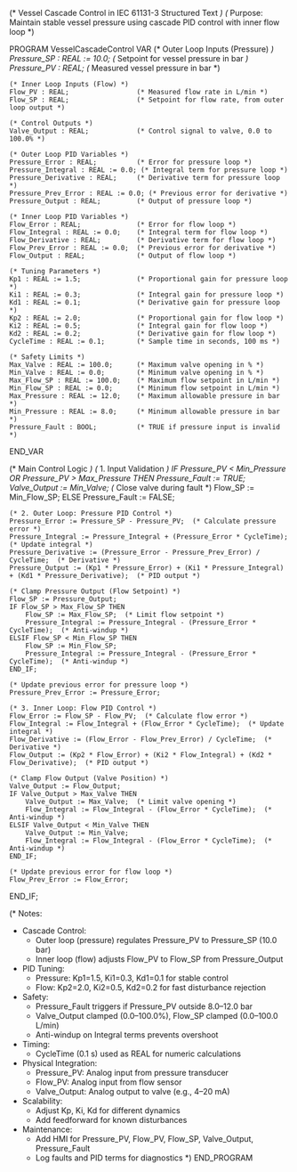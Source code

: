 (* Vessel Cascade Control in IEC 61131-3 Structured Text *)
(* Purpose: Maintain stable vessel pressure using cascade PID control with inner flow loop *)

PROGRAM VesselCascadeControl
VAR
    (* Outer Loop Inputs (Pressure) *)
    Pressure_SP : REAL := 10.0;     (* Setpoint for vessel pressure in bar *)
    Pressure_PV : REAL;             (* Measured vessel pressure in bar *)

    (* Inner Loop Inputs (Flow) *)
    Flow_PV : REAL;                 (* Measured flow rate in L/min *)
    Flow_SP : REAL;                 (* Setpoint for flow rate, from outer loop output *)

    (* Control Outputs *)
    Valve_Output : REAL;            (* Control signal to valve, 0.0 to 100.0% *)

    (* Outer Loop PID Variables *)
    Pressure_Error : REAL;          (* Error for pressure loop *)
    Pressure_Integral : REAL := 0.0; (* Integral term for pressure loop *)
    Pressure_Derivative : REAL;     (* Derivative term for pressure loop *)
    Pressure_Prev_Error : REAL := 0.0; (* Previous error for derivative *)
    Pressure_Output : REAL;         (* Output of pressure loop *)

    (* Inner Loop PID Variables *)
    Flow_Error : REAL;              (* Error for flow loop *)
    Flow_Integral : REAL := 0.0;    (* Integral term for flow loop *)
    Flow_Derivative : REAL;         (* Derivative term for flow loop *)
    Flow_Prev_Error : REAL := 0.0;  (* Previous error for derivative *)
    Flow_Output : REAL;             (* Output of flow loop *)

    (* Tuning Parameters *)
    Kp1 : REAL := 1.5;              (* Proportional gain for pressure loop *)
    Ki1 : REAL := 0.3;              (* Integral gain for pressure loop *)
    Kd1 : REAL := 0.1;              (* Derivative gain for pressure loop *)
    Kp2 : REAL := 2.0;              (* Proportional gain for flow loop *)
    Ki2 : REAL := 0.5;              (* Integral gain for flow loop *)
    Kd2 : REAL := 0.2;              (* Derivative gain for flow loop *)
    CycleTime : REAL := 0.1;        (* Sample time in seconds, 100 ms *)

    (* Safety Limits *)
    Max_Valve : REAL := 100.0;      (* Maximum valve opening in % *)
    Min_Valve : REAL := 0.0;        (* Minimum valve opening in % *)
    Max_Flow_SP : REAL := 100.0;    (* Maximum flow setpoint in L/min *)
    Min_Flow_SP : REAL := 0.0;      (* Minimum flow setpoint in L/min *)
    Max_Pressure : REAL := 12.0;    (* Maximum allowable pressure in bar *)
    Min_Pressure : REAL := 8.0;     (* Minimum allowable pressure in bar *)
    Pressure_Fault : BOOL;          (* TRUE if pressure input is invalid *)
END_VAR

(* Main Control Logic *)
(* 1. Input Validation *)
IF Pressure_PV < Min_Pressure OR Pressure_PV > Max_Pressure THEN
    Pressure_Fault := TRUE;
    Valve_Output := Min_Valve;   (* Close valve during fault *)
    Flow_SP := Min_Flow_SP;
ELSE
    Pressure_Fault := FALSE;

    (* 2. Outer Loop: Pressure PID Control *)
    Pressure_Error := Pressure_SP - Pressure_PV;  (* Calculate pressure error *)
    Pressure_Integral := Pressure_Integral + (Pressure_Error * CycleTime);  (* Update integral *)
    Pressure_Derivative := (Pressure_Error - Pressure_Prev_Error) / CycleTime;  (* Derivative *)
    Pressure_Output := (Kp1 * Pressure_Error) + (Ki1 * Pressure_Integral) + (Kd1 * Pressure_Derivative);  (* PID output *)

    (* Clamp Pressure Output (Flow Setpoint) *)
    Flow_SP := Pressure_Output;
    IF Flow_SP > Max_Flow_SP THEN
        Flow_SP := Max_Flow_SP;  (* Limit flow setpoint *)
        Pressure_Integral := Pressure_Integral - (Pressure_Error * CycleTime);  (* Anti-windup *)
    ELSIF Flow_SP < Min_Flow_SP THEN
        Flow_SP := Min_Flow_SP;
        Pressure_Integral := Pressure_Integral - (Pressure_Error * CycleTime);  (* Anti-windup *)
    END_IF;

    (* Update previous error for pressure loop *)
    Pressure_Prev_Error := Pressure_Error;

    (* 3. Inner Loop: Flow PID Control *)
    Flow_Error := Flow_SP - Flow_PV;  (* Calculate flow error *)
    Flow_Integral := Flow_Integral + (Flow_Error * CycleTime);  (* Update integral *)
    Flow_Derivative := (Flow_Error - Flow_Prev_Error) / CycleTime;  (* Derivative *)
    Flow_Output := (Kp2 * Flow_Error) + (Ki2 * Flow_Integral) + (Kd2 * Flow_Derivative);  (* PID output *)

    (* Clamp Flow Output (Valve Position) *)
    Valve_Output := Flow_Output;
    IF Valve_Output > Max_Valve THEN
        Valve_Output := Max_Valve;  (* Limit valve opening *)
        Flow_Integral := Flow_Integral - (Flow_Error * CycleTime);  (* Anti-windup *)
    ELSIF Valve_Output < Min_Valve THEN
        Valve_Output := Min_Valve;
        Flow_Integral := Flow_Integral - (Flow_Error * CycleTime);  (* Anti-windup *)
    END_IF;

    (* Update previous error for flow loop *)
    Flow_Prev_Error := Flow_Error;
END_IF;

(* Notes:
   - Cascade Control:
     - Outer loop (pressure) regulates Pressure_PV to Pressure_SP (10.0 bar)
     - Inner loop (flow) adjusts Flow_PV to Flow_SP from Pressure_Output
   - PID Tuning:
     - Pressure: Kp1=1.5, Ki1=0.3, Kd1=0.1 for stable control
     - Flow: Kp2=2.0, Ki2=0.5, Kd2=0.2 for fast disturbance rejection
   - Safety:
     - Pressure_Fault triggers if Pressure_PV outside 8.0–12.0 bar
     - Valve_Output clamped (0.0–100.0%), Flow_SP clamped (0.0–100.0 L/min)
     - Anti-windup on Integral terms prevents overshoot
   - Timing:
     - CycleTime (0.1 s) used as REAL for numeric calculations
   - Physical Integration:
     - Pressure_PV: Analog input from pressure transducer
     - Flow_PV: Analog input from flow sensor
     - Valve_Output: Analog output to valve (e.g., 4–20 mA)
   - Scalability:
     - Adjust Kp, Ki, Kd for different dynamics
     - Add feedforward for known disturbances
   - Maintenance:
     - Add HMI for Pressure_PV, Flow_PV, Flow_SP, Valve_Output, Pressure_Fault
     - Log faults and PID terms for diagnostics
*)
END_PROGRAM
